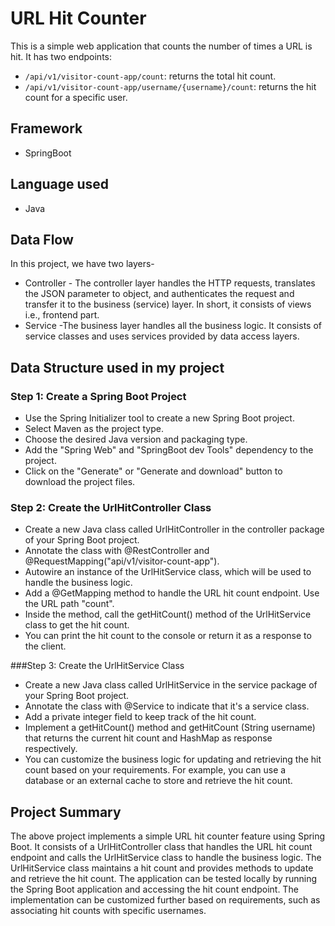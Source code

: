 

# URL Hit Counter

This is a simple web application that counts the number of times a URL is hit. It has two endpoints:
- `/api/v1/visitor-count-app/count`: returns the total hit count.
- `/api/v1/visitor-count-app/username/{username}/count`: returns the hit count for a specific user.

## Framework
 * SpringBoot
## Language used
 * Java

## Data Flow
 In this project, we have two layers-

* Controller - The controller layer handles the HTTP requests, translates the JSON parameter to object, and authenticates the request and transfer it to the business (service) layer. In short, it consists of views i.e., frontend part.
* Service -The business layer handles all the business logic. It consists of service classes and uses services provided by data access layers.

## Data Structure used in my project 

### Step 1: Create a Spring Boot Project

* Use the Spring Initializer tool to create a new Spring Boot project.
* Select Maven as the project type.
* Choose the desired Java version and packaging type.
* Add the "Spring Web" and "SpringBoot dev Tools" dependency to the project.
* Click on the "Generate" or "Generate and download" button to download the project files.

### Step 2: Create the UrlHitController Class

* Create a new Java class called UrlHitController in the controller package of your Spring Boot project.
* Annotate the class with @RestController and @RequestMapping("api/v1/visitor-count-app").
* Autowire an instance of the UrlHitService class, which will be used to handle the business logic.
* Add a @GetMapping method to handle the URL hit count endpoint. Use the URL path "count".
* Inside the method, call the getHitCount() method of the UrlHitService class to get the hit count.
* You can print the hit count to the console or return it as a response to the client.

###Step 3: Create the UrlHitService Class

* Create a new Java class called UrlHitService in the service package of your Spring Boot project.
* Annotate the class with @Service to indicate that it's a service class.
* Add a private integer field to keep track of the hit count.
* Implement a getHitCount() method and getHitCount (String username) that returns the current hit count and HashMap as response respectively.
* You can customize the business logic for updating and retrieving the hit count based on your requirements. For example, you can use a database or an external cache to store and retrieve the hit count.

## Project Summary

The above project implements a simple URL hit counter feature using Spring Boot. It consists of a UrlHitController class that handles the URL hit count endpoint and calls the UrlHitService class to handle the business logic. The UrlHitService class maintains a hit count and provides methods to update and retrieve the hit count. The application can be tested locally by running the Spring Boot application and accessing the hit count endpoint. The implementation can be customized further based on requirements, such as associating hit counts with specific usernames.
